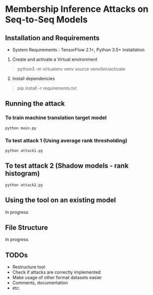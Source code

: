 # Membership Inference Attacks on Seq-to-Seq Models

## Installation and Requirements
* System Requirements : TensorFlow 2.1+, Python 3.5+
Installation 
1. Create and activate a Virtual environment
> python3 -m virtualenv venv
> source venv/bin/activate
2. Install dependencies
> pip install -r requirements.txt

## Running the attack
### To train machine translation target model
`python main.py`

### To test attack 1 (Using average rank thresholding)
`python attack1.py`

## To test attack 2 (Shadow models - rank histogram)
`python attack2.py`

## Using the tool on an existing model
In progress

## File Structure
In progress

## TODOs 
* Restructure tool
* Check if attacks are correctly implemented
* Make usage of other format datasets easier
* Comments, documentation
* etc.
